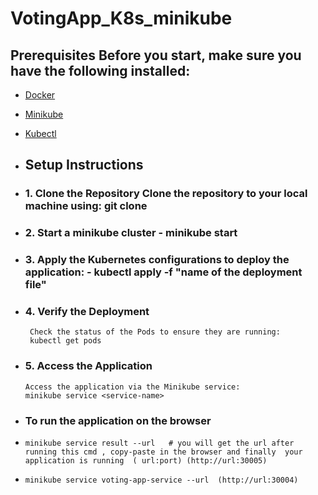 # VotingApp_K8s_minikube

 ## Prerequisites Before you start, make sure you have the following installed:
 - [Docker](https://www.docker.com/)
 - [Minikube](https://minikube.sigs.k8s.io/docs/start/)
 - [Kubectl](https://kubernetes.io/docs/tasks/tools/install-kubectl/)
 
 - ## Setup Instructions
 -  ### 1. Clone the Repository Clone the repository to your local machine using: git clone
 -  ### 2. Start a minikube cluster  - minikube start
 -  ### 3. Apply the Kubernetes configurations to deploy the application:   - kubectl apply -f "name of the deployment file"
 -  ### 4. Verify the Deployment
         Check the status of the Pods to ensure they are running:
         kubectl get pods
 -  ### 5. Access the Application
        Access the application via the Minikube service:
        minikube service <service-name>

 - ### To run the application on the browser 
 -     minikube service result --url   # you will get the url after running this cmd , copy-paste in the browser and finally  your application is running  ( url:port) (http://url:30005)
 -     minikube service voting-app-service --url  (http://url:30004) 

